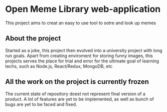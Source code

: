 # Open Meme Library web-application

This project aims to creat an easy to use tool to sotre and look up memes

## About the project

Started as a joke, this project then evolved into a university project with long run goals. Apart from creating enviroment for storing funny images, this projects serves the place for trial and error for the ultimate goal of learning techs, such as Node.js, React/Redux, MongoDB, etc

## All the work on the project is currently frozen

The current state of repository doest not represent final version of a product. A lot of features are yet to be implemented, as well as bunch of bugs are yet to be faced and fixed.
